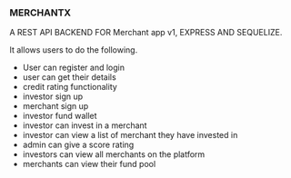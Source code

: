 ### MERCHANTX

A REST API BACKEND  FOR Merchant app v1, EXPRESS AND SEQUELIZE.

 It allows users to do the following.


- User can register and login
- user can get their details
- credit rating functionality
- investor sign up
- merchant sign up
- investor fund wallet
- investor can invest in a merchant
- investor can view a list of merchant they have invested in
- admin can give a score rating
- investors can view all merchants on the platform
- merchants can view their fund pool

